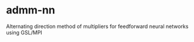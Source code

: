 # admm-nn
Alternating direction method of multipliers for feedforward neural networks using GSL/MPI
